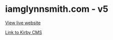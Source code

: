 # iamglynnsmith.com - v5 

[View live website](https://www.iamglynnsmith.com)

[Link to Kirby CMS](https://getkirby.com/)

